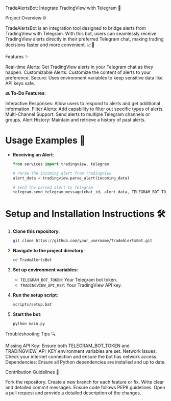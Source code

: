 TradeAlertsBot: Integrate TradingView with Telegram 🚀

Project Overview 🌐

TradeAlertsBot is an integration tool designed to bridge alerts from TradingView with Telegram. With this bot, users can seamlessly receive TradingView alerts directly in their preferred Telegram chat, making trading decisions faster and more convenient. 📈🔔

Features ✨

Real-time Alerts: Get TradingView alerts in your Telegram chat as they happen.
Customizable Alerts: Customize the content of alerts to your preference.
Secure: Uses environment variables to keep sensitive data like API keys safe.

**🔜 To-Do Features**:

Interactive Responses: Allow users to respond to alerts and get additional information.
Filter Alerts: Add capability to filter out specific types of alerts.
Multi-Channel Support: Send alerts to multiple Telegram channels or groups.
Alert History: Maintain and retrieve a history of past alerts.

# Usage Examples 🚀

- **Receiving an Alert**:
    ```python
    from services import tradingview, telegram
    
    # Parse the incoming alert from TradingView
    alert_data = tradingview.parse_alert(incoming_data)
    
    # Send the parsed alert to Telegram
    telegram.send_telegram_message(chat_id, alert_data, TELEGRAM_BOT_TOKEN)
    ```

# Setup and Installation Instructions 🛠️

1. **Clone this repository**:
    ```bash
    git clone https://github.com/your_username/TradeAlertsBot.git
    ```

2. **Navigate to the project directory**:
    ```bash
    cd TradeAlertsBot
    ```

3. **Set up environment variables**:
    - `TELEGRAM_BOT_TOKEN`: Your Telegram bot token.
    - `TRADINGVIEW_API_KEY`: Your TradingView API key.

4. **Run the setup script**:
    ```bash
    scripts/setup.bat
    ```

5. **Start the bot**:
    ```bash
    python main.py
    ```


Troubleshooting Tips 🔍

Missing API Key: Ensure both TELEGRAM_BOT_TOKEN and TRADINGVIEW_API_KEY environment variables are set. Network Issues: Check your internet connection and ensure the bot has network access. Dependencies: Ensure all Python dependencies are installed and up to date.

Contribution Guidelines 🤝

Fork the repository. Create a new branch for each feature or fix. Write clear and detailed commit messages. Ensure code follows PEP8 guidelines. Open a pull request and provide a detailed description of the changes. 
